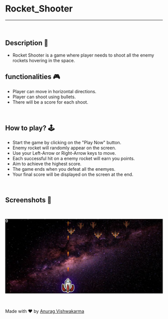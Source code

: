 # **Rocket_Shooter** 

---

<br>

## **Description 📃** 
- Rocket Shooter is a game where player needs to shoot all the enemy rockets hovering in the space. 

## **functionalities 🎮** 
- Player can move in horizontal directions.
- Player can shoot using bullets.
- There will be a score for each shoot.
<br>

## **How to play? 🕹️**

- Start the game by clicking on the "Play Now" button.
- Enemy rocket will randomly appear on the screen.
- Use your Left-Arrow or Right-Arrow keys to move.
- Each successful hit on a enemy rocket will earn you points.
- Aim to achieve the highest score.
- The game ends when you defeat all the enemyes.
- Your final score will be displayed on the screen at the end.
<br>

## **Screenshots 📸**
<br>

![image](./assets/Rocket_Shooter.png)

<br>

Made with ❤️ by [Anurag Vishwakarma](https://vishanurag.github.io/)